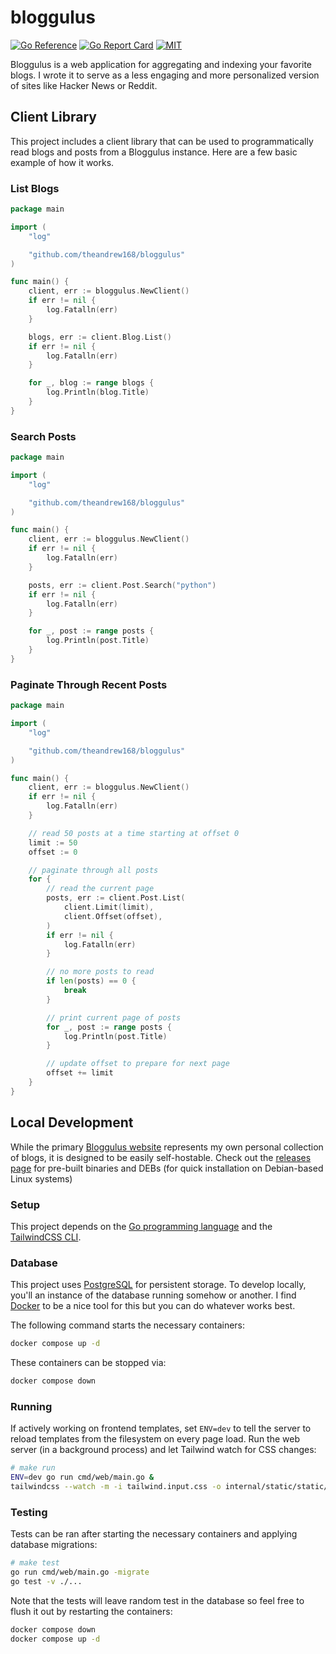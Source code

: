 # bloggulus

[![Go Reference](https://pkg.go.dev/badge/github.com/theandrew168/bloggulus.svg)](https://pkg.go.dev/github.com/theandrew168/bloggulus)
[![Go Report Card](https://goreportcard.com/badge/github.com/theandrew168/bloggulus)](https://goreportcard.com/report/github.com/theandrew168/bloggulus)
[![MIT](https://img.shields.io/github/license/theandrew168/bloggulus)](https://img.shields.io/github/license/theandrew168/bloggulus)


Bloggulus is a web application for aggregating and indexing your favorite blogs.
I wrote it to serve as a less engaging and more personalized version of sites like Hacker News or Reddit.


## Client Library
This project includes a client library that can be used to programmatically read blogs and posts from a Bloggulus instance.
Here are a few basic example of how it works.


### List Blogs
```go
package main

import (
	"log"

	"github.com/theandrew168/bloggulus"
)

func main() {
	client, err := bloggulus.NewClient()
	if err != nil {
		log.Fatalln(err)
	}

	blogs, err := client.Blog.List()
	if err != nil {
		log.Fatalln(err)
	}

	for _, blog := range blogs {
		log.Println(blog.Title)
	}
}
```


### Search Posts
```go
package main

import (
	"log"

	"github.com/theandrew168/bloggulus"
)

func main() {
	client, err := bloggulus.NewClient()
	if err != nil {
		log.Fatalln(err)
	}

	posts, err := client.Post.Search("python")
	if err != nil {
		log.Fatalln(err)
	}

	for _, post := range posts {
		log.Println(post.Title)
	}
}
```


### Paginate Through Recent Posts
```go
package main

import (
	"log"

	"github.com/theandrew168/bloggulus"
)

func main() {
	client, err := bloggulus.NewClient()
	if err != nil {
		log.Fatalln(err)
	}

	// read 50 posts at a time starting at offset 0
	limit := 50
	offset := 0

	// paginate through all posts
	for {
		// read the current page
		posts, err := client.Post.List(
			client.Limit(limit),
			client.Offset(offset),
		)
		if err != nil {
			log.Fatalln(err)
		}

		// no more posts to read
		if len(posts) == 0 {
			break
		}

		// print current page of posts
		for _, post := range posts {
			log.Println(post.Title)
		}

		// update offset to prepare for next page
		offset += limit
	}
}
```


## Local Development
While the primary [Bloggulus website](https://bloggulus.com) represents my own personal collection of blogs, it is designed to be easily self-hostable.
Check out the [releases page](https://github.com/theandrew168/bloggulus/releases) for pre-built binaries and DEBs (for quick installation on Debian-based Linux systems)


### Setup
This project depends on the [Go programming language](https://golang.org/dl/) and the [TailwindCSS CLI](https://tailwindcss.com/blog/standalone-cli).


### Database
This project uses [PostgreSQL](https://www.postgresql.org/) for persistent storage.
To develop locally, you'll an instance of the database running somehow or another.
I find [Docker](https://www.docker.com/) to be a nice tool for this but you can do whatever works best.

The following command starts the necessary containers:
```bash
docker compose up -d
```

These containers can be stopped via:
```bash
docker compose down
```


### Running
If actively working on frontend templates, set `ENV=dev` to tell the server to reload templates from the filesystem on every page load.
Run the web server (in a background process) and let Tailwind watch for CSS changes:
```bash
# make run
ENV=dev go run cmd/web/main.go &
tailwindcss --watch -m -i tailwind.input.css -o internal/static/static/css/tailwind.min.css
```


### Testing
Tests can be ran after starting the necessary containers and applying database migrations:
```bash
# make test
go run cmd/web/main.go -migrate
go test -v ./...
```

Note that the tests will leave random test in the database so feel free to flush it out by restarting the containers:
```bash
docker compose down
docker compose up -d
```
